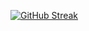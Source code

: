[![GitHub Streak](https://github-readme-streak-stats.herokuapp.com?user=quiple&theme=github-dark&hide_border=true&date_format=%5BY.%5Dn.j)](https://git.io/streak-stats)
